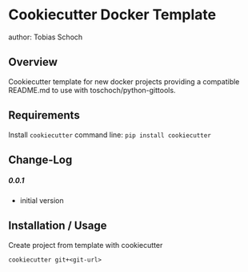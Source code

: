 Cookiecutter Docker Template
============================
author: Tobias Schoch

Overview
--------

Cookiecutter template for new docker projects providing a compatible README.md to use with toschoch/python-gittools.

Requirements
------------
Install `cookiecutter` command line: `pip install cookiecutter`    

Change-Log
----------
##### 0.0.1
* initial version

Installation / Usage
--------------------
Create project from template with cookiecutter
```
cookiecutter git+<git-url>
```
